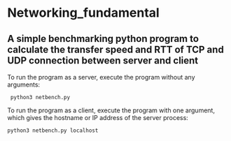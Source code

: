 # Networking_fundamental

## A simple benchmarking python program to calculate the transfer speed and RTT of TCP and UDP connection between server and client

To run the program as a server, execute the program without any arguments:
```
 python3 netbench.py
```

To run the program as a client, execute the program with one argument, which gives the 
hostname or IP address of the server process:
```
python3 netbench.py localhost
```
